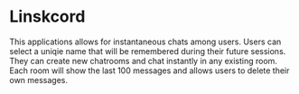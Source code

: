 # Linskcord
This applications allows for instantaneous chats among users. 
Users can select a uniqie name that will be remembered during 
their future sessions. They can create new chatrooms and chat
instantly in any existing room. Each room will show the last 
100 messages and allows users to delete their own messages. 

